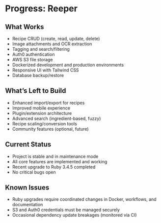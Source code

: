 # Progress: Reeper

## What Works

- Recipe CRUD (create, read, update, delete)
- Image attachments and OCR extraction
- Tagging and search/filtering
- Auth0 authentication
- AWS S3 file storage
- Dockerized development and production environments
- Responsive UI with Tailwind CSS
- Database backup/restore

## What’s Left to Build

- Enhanced import/export for recipes
- Improved mobile experience
- Plugin/extension architecture
- Advanced search (ingredient-based, fuzzy)
- Recipe scaling/conversion tools
- Community features (optional, future)

## Current Status

- Project is stable and in maintenance mode
- All core features are implemented and working
- Recent upgrade to Ruby 3.4.5 completed
- No critical bugs open

## Known Issues

- Ruby upgrades require coordinated changes in Docker, workflows, and documentation
- S3 and Auth0 credentials must be managed securely
- Occasional dependency update breakages (monitored via CI)
